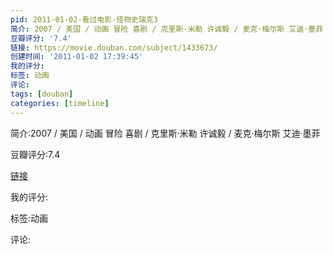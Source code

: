 ```yaml
---
pid: 2011-01-02-看过电影-怪物史瑞克3
简介: 2007 / 美国 / 动画 冒险 喜剧 / 克里斯·米勒 许诚毅 / 麦克·梅尔斯 艾迪·墨菲
豆瓣评分: '7.4'
链接: https://movie.douban.com/subject/1433673/
创建时间: '2011-01-02 17:39:45'
我的评分:
标签: 动画
评论:
tags: [douban]
categories: [timeline]
---
```

简介:2007 / 美国 / 动画 冒险 喜剧 / 克里斯·米勒 许诚毅 / 麦克·梅尔斯 艾迪·墨菲

豆瓣评分:7.4

[链接](https://movie.douban.com/subject/1433673/)

我的评分:

标签:动画

评论:

